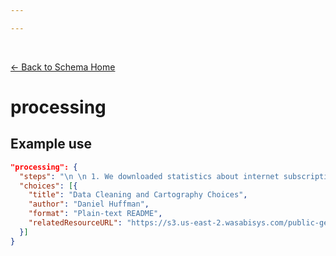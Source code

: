 ```yaml
---

---
```


<br>

[← Back to Schema Home](./)

# processing

<template>
   <table v-if="this.peopleLifecycle.processing" id ="property-table">
     <p class="larger-text">{{this.peopleLifecycle.processing.description}}</p>
  <tr>
    <th>Property</th>
    <th>Expected Type</th>
    <th>Required</th>
    <th>Description</th>
  </tr>
  <tr v-for="item, index in this.peopleLifecycle.processing.properties" :key="index">
    <td><a :href="index + '.html'" >{{index}}</a></td>
    <td>{{item.type}}</td>
    <td id="required">{{checkRequired(index, schema.peopleLifecycle.properties.processing.required)}}</td>
    <td>{{item.description}}</td>
  </tr>
</table> 
</template>

<script>
import axios from 'axios'


export default {

    data() {
        return {
          schema: [],
          citation: [],
          endpoints: [],
          filterTagging: [],
          documentationHealth: [],
          relatedResources: [],
          peopleLifecycle: []
        }
    },
    methods: {
        whatsUp(){
          console.log(this.schema.peopleLifecycle.properties.processing)
        },
        checkRequired(evaluatedItem, requiredFieldsList){
          if (requiredFieldsList === undefined || requiredFieldsList.length == 0) {
              return ''
          } else {
            if (requiredFieldsList.includes(evaluatedItem)){
                return 'x'
            } else {
                return ''
            }
          }
        }
    },
    computed: {
        data() {
            return this.$page.frontmatter
        }
    },
    created() {
        //returns a promise
        axios.get("https://raw.githubusercontent.com/bplmaps/data-description-schema/master/schema.json")
            .then(response => {
                this.schema = response.data.properties
                this.citation = response.data.properties.citation.properties
                this.endpoints = response.data.properties.endpoints
                this.filterTagging = response.data.properties.filterTagging.properties
                this.documentationHealth = response.data.properties.documentationHealth.properties
                this.relatedResources = response.data.properties.relatedResources.properties
                this.peopleLifecycle = response.data.properties.peopleLifecycle.properties
            }).catch(err => {
                console.log(err)
            })
    }
}
</script>

<style lang="stylus">

table#property-table
  width:100%

p.larger-text
  font-size 120%

td#required
  text-align center

</style>

## Example use
``` json
"processing": {
  "steps": "\n \n 1. We downloaded statistics about internet subscription rates from a census data download tool \n 2. We also downloaded census tract GIS boundary files from the same tool \n 3. We edited the data tables to only include important information about the topic of study \n 4. We renamed columns with human-readable column headers \n 5. We documented the new names in a codebook \n 6. We combined the new data tables to the GIS boundary files using GIS software to create the final dataset",
  "choices": [{
    "title": "Data Cleaning and Cartography Choices",
    "author": "Daniel Huffman",
    "format": "Plain-text README",
    "relatedResourceURL": "https://s3.us-east-2.wasabisys.com/public-geospatial/dkhm2yhrb/README/README.txt"
  }]
}
```